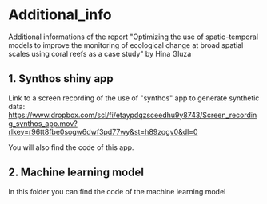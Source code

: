 # Additional_info
Additional informations of the report "Optimizing the use of spatio-temporal models to improve the monitoring of ecological change at broad spatial scales using coral reefs as a case study" by Hina Gluza

## 1. Synthos shiny app
Link to a screen recording of the use of "synthos" app to generate synthetic data: https://www.dropbox.com/scl/fi/etaypdqzsceedhu9y8743/Screen_recording_synthos_app.mov?rlkey=r96tt8fbe0sogw6dwf3pd77wy&st=h89zqgv0&dl=0

You will also find the code of this app.

## 2. Machine learning model
In this folder you can find the code of the machine learning model
